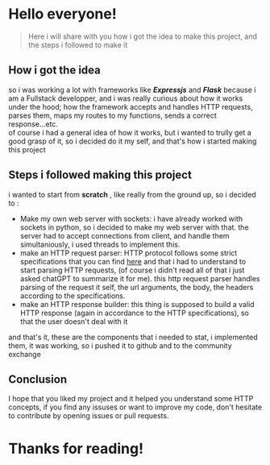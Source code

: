 # Hello everyone!
> Here i will share with you how i got the idea to make this project, and the steps i followed to make it

## __How i got the idea__
so i was working a lot with frameworks like __*Expressjs*__ and __*Flask*__ because i am a Fullstack developper, and i was really curious about how it works under the hood; how the framework accepts and handles HTTP requests, parses them, maps my routes to my functions, sends a correct response...etc. <br>
of course i had a general idea of how it works, but i wanted to trully get a good grasp of it, so i decided do it my self, and that's how i started making this project

## __Steps i followed making this project__
i wanted to start from __scratch__ , like really from the ground up, so i decided to :

- Make my own web server with sockets: i have already worked with sockets in python, so i decided to make my web server with that. the server had to accept connections from client, and handle them simultaniously, i used threads to implement this.
- make an HTTP request parser: HTTP protocol follows some strict specifications that you can find [here](https://www.ietf.org/rfc/rfc2616.txt) and that i had to understand to start parsing HTTP requests, (of course i didn't read all of that i just asked chatGPT to summarize it for me). this http request parser handles parsing of the request it self, the url arguments, the body, the headers according to the specifications.
- make an HTTP response builder: this thing is supposed to build a valid  HTTP response (again in accordance to the HTTP specifications), so that the user doesn't deal with it

and that's it, these are the components that i needed to stat, i implemented them, it was working, so i pushed it to github and to the community exchange

## Conclusion
I hope that you liked my project and  it helped you understand some HTTP concepts, if you find any issuses or want to improve my code, don't hesitate to contribute by opening issues or pull requests.

# __Thanks for reading!__

